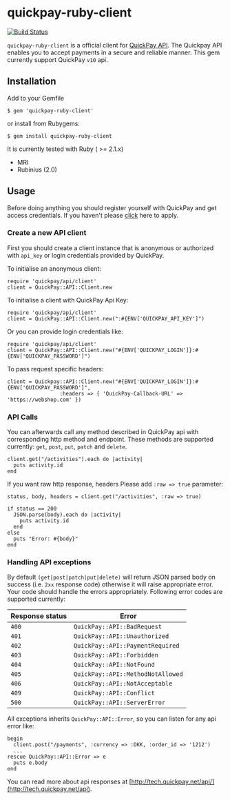 quickpay-ruby-client
======================
[![Build Status](https://travis-ci.org/QuickPay/quickpay-ruby-client.svg)](https://travis-ci.org/QuickPay/quickpay-ruby-client)

`quickpay-ruby-client` is a official client for [QuickPay API](http://tech.quickpay.net/api). The Quickpay API enables you to accept payments in a secure and reliable manner. This gem currently support QuickPay `v10` api.

## Installation

Add to your Gemfile
  
    $ gem 'quickpay-ruby-client'

or install from Rubygems:
  
    $ gem install quickpay-ruby-client
  
It is currently tested with Ruby ( >= 2.1.x)

* MRI
* Rubinius (2.0)

## Usage

Before doing anything you should register yourself with QuickPay and get access credentials. If you haven't please [click](https://quickpay.net/) here to apply.

### Create a new API client

First you should create a client instance that is anonymous or authorized with `api_key` or login credentials provided by QuickPay. 

To initialise an anonymous client:

```
require 'quickpay/api/client'
client = QuickPay::API::Client.new
```

To initialise a client with QuickPay Api Key:

```
require 'quickpay/api/client'
client = QuickPay::API::Client.new(":#{ENV['QUICKPAY_API_KEY']")
```

Or you can provide login credentials like:

```
require 'quickpay/api/client'
client = QuickPay::API::Client.new("#{ENV['QUICKPAY_LOGIN']}:#{ENV['QUICKPAY_PASSWORD']")
```

To pass request specific headers:

```
client = Quickpay::API::Client.new("#{ENV['QUICKPAY_LOGIN']}:#{ENV['QUICKPAY_PASSWORD']", 
                 :headers => { 'QuickPay-Callback-URL' => 'https://webshop.com' }) 
```


### API Calls

You can afterwards call any method described in QuickPay api with corresponding http method and endpoint. These methods are supported currently: `get`, `post`, `put`, `patch` and `delete`.

```
client.get("/activities").each do |activity|
  puts activity.id
end

```

If you want raw http response, headers Please add `:raw => true` parameter:

```
status, body, headers = client.get("/activities", :raw => true)

if status == 200
  JSON.parse(body).each do |activity|
    puts activity.id
  end
else
  puts "Error: #{body}"
end

```

### Handling API exceptions

By default `(get|post|patch|put|delete)` will return JSON parsed body on success (i.e. `2xx` response code) otherwise it will raise appropriate error. Your code should handle the errors appropriately. Following error codes are supported currently:


Response status |  Error    |
----------------| ----------|
`400` | `QuickPay::API::BadRequest`
`401` | `QuickPay::API::Unauthorized` 
`402` | `QuickPay::API::PaymentRequired`
`403` | `QuickPay::API::Forbidden`
`404` | `QuickPay::API::NotFound`
`405` | `QuickPay::API::MethodNotAllowed`
`406` | `QuickPay::API::NotAcceptable`
`409` | `QuickPay::API::Conflict`
`500` | `QuickPay::API::ServerError`

All exceptions inherits `QuickPay::API::Error`, so you can listen for any api error like:

```
begin
  client.post("/payments", :currency => :DKK, :order_id => '1212')
  ... 
rescue QuickPay::API::Error => e
  puts e.body
end
```

You can read more about api responses at [http://tech.quickpay.net/api/](http://tech.quickpay.net/api).
